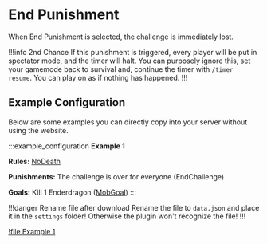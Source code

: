 # End Punishment

When End Punishment is selected, the challenge is immediately lost.

!!!info 2nd Chance
If this punishment is triggered, every player will be put in spectator mode, and the timer will halt. You can purposely ignore this, set your gamemode back to survival and, continue the timer with `/timer resume`. You can play on as if nothing has happened.
!!!

## Example Configuration

Below are some examples you can directly copy into your server without using the website.

:::example_configuration
**Example 1**

**Rules:** [NoDeath](../rules/noDeath.md)

**Punishments:** The challenge is over for everyone (EndChallenge)

**Goals:** Kill 1 Enderdragon ([MobGoal](../goals/mobGoal.md))
:::

!!!danger Rename file after download
Rename the file to `data.json` and place it in the `settings` folder! Otherwise the plugin won't recognize the file!
!!!

[!file Example 1](../static/rules/no_death_end_challenge_mob_goal.json)